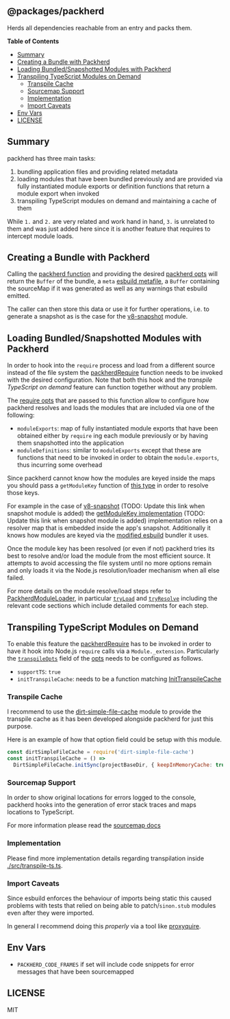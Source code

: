 ## @packages/packherd

Herds all dependencies reachable from an entry and packs them.

**Table of Contents**

- [Summary](#summary)
- [Creating a Bundle with Packherd](#creating-a-bundle-with-packherd)
- [Loading Bundled/Snapshotted Modules with Packherd](#loading-bundledsnapshotted-modules-with-packherd)
- [Transpiling TypeScript Modules on Demand](#transpiling-typescript-modules-on-demand)
  - [Transpile Cache](#transpile-cache)
  - [Sourcemap Support](#sourcemap-support)
  - [Implementation](#implementation)
  - [Import Caveats](#import-caveats)
- [Env Vars](#env-vars)
- [LICENSE](#license)

## Summary

packherd has three main tasks:

1. bundling application files and providing related metadata
2. loading modules that have been bundled previously and are provided via fully instantiated
   module exports or definition functions that return a module export when invoked
3. transpiling TypeScript modules on demand and maintaining a cache of them 

While `1.` and `2.` are very related and work hand in hand, `3.` is unrelated to them and was
just added here since it is another feature that requires to intercept module loads.

## Creating a Bundle with Packherd

Calling the [packherd function][packherd fn] and providing the desired [packherd opts][packherd
opts] will return the `Buffer` of the bundle,  a `meta` [esbuild metafile][esbuild metafile], a
`Buffer` containing the sourceMap if it was generated as well as any warnings that esbuild
emitted.

The caller can then store this data or use it for further operations, i.e. to generate a
snapshot as is the case for the [v8-snapshot][v8-snapshot] module.

## Loading Bundled/Snapshotted Modules with Packherd

In order to hook into the `require` process and load from a different source instead of the
file system the [packherdRequire][require fn] function needs to be invoked with the desired
configuration. Note that both this hook and the _transpile TypeScript on demand_ feature can
function together without any problem.

The [require opts][require opts] that are passed to this function allow to configure how
packherd resolves and loads the modules that are included via one of the following:

- `moduleExports`: map of fully instantiated module exports that have been obtained either by
`require` ing each module previously or by having them snapshotted into the application
- `moduleDefinitions`: similar to `moduleExports` except that these are functions that need to
be invoked in order to obtain the `module.exports`, thus incurring some overhead

Since packherd cannot know how the modules are keyed inside the maps you should pass a  `getModuleKey`
function of [this type][GetModuleKey] in order to resolve those keys. 

For example in the case of [v8-snapshot][v8-snapshot] (TODO: Update this link when snapshot module is added) the [getModuleKey
implementation][v8-snapshot module key] (TODO: Update this link when snapshot module is added) implementation relies on a resolver map that is
embedded inside the app's snapshot. Additionally it knows how modules are keyed via the
[modified esbuild][cypress esbuild] bundler it uses.

Once the module key has been resolved (or even if not) packherd tries its best to resolve
and/or load the module from the most efficient source. It attempts to avoid accessing the file
system until no more options remain and only loads it via the Node.js resolution/loader
mechanism when all else failed.

For more details on the module resolve/load steps refer to [PackherdModuleLoader][packherd
module loader], in particular [`tryLoad`][try load] and [`tryResolve`][try resolve] including
the relevant code sections which include detailed comments for each step.


## Transpiling TypeScript Modules on Demand

To enable this feature the [packherdRequire][require fn] has to be invoked in order to
have it hook into Node.js `require` calls via a `Module._extension`. Particularly the
[`transpileOpts`][transpile opts] field of the [opts][require opts] needs to be configured as follows.

- `supportTS`: `true`
- `initTranspileCache`: needs to be a function matching [InitTranspileCache][init transpile cache fn]

### Transpile Cache

I recommend to use the [dirt-simple-file-cache][dirt-simple-file-cache] module to provide the
transpile cache as it has been developed alongside packherd for just this purpose.

Here is an example of how that option field could be setup with this module.

```js
const dirtSimpleFileCache = require('dirt-simple-file-cache')
const initTranspileCache = () => 
  DirtSimpleFileCache.initSync(projectBaseDir, { keepInMemoryCache: true })
```

### Sourcemap Support

In order to show original locations for errors logged to the console, packherd hooks into the
generation of error stack traces and maps locations to TypeScript.

For more information please read the [sourcemap docs][sourcemap docs]

### Implementation

Please find more implementation details regarding transpilation inside
[./src/transpile-ts.ts][transpile-ts].

### Import Caveats

Since esbuild enforces the behaviour of imports being static this caused problems
with tests that relied on being able to patch/`sinon.stub` modules even after they were
imported. 

In general I recommend doing this _properly_ via a tool like
[proxyquire][proxyquire].

## Env Vars

- `PACKHERD_CODE_FRAMES` if set will include code snippets for error messages that have been
  sourcemapped

## LICENSE

MIT

[packherd fn]:https://github.com/cypress-io/cypress/blob/bb89994af7e119236bd263234294d325439abce2/packages/packherd/src/packherd.ts#L44
[packherd opts]:https://github.com/cypress-io/cypress/blob/bb89994af7e119236bd263234294d325439abce2/packages/packherd/src/packherd.ts#L14-L27
[esbuild metafile]:https://esbuild.github.io/api/#metafile

[require fn]:https://github.com/cypress-io/cypress/blob/bb89994af7e119236bd263234294d325439abce2/packages/packherd/src/require.ts#L71
[require opts]:https://github.com/cypress-io/cypress/blob/bb89994af7e119236bd263234294d325439abce2/packages/packherd/src/require.ts#L23-L32
[transpile opts]:https://github.com/cypress-io/cypress/blob/bb89994af7e119236bd263234294d325439abce2/packages/packherd/src/types.ts#L187-L195
[init transpile cache fn]:https://github.com/cypress-io/cypress/blob/bb89994af7e119236bd263234294d325439abce2/packages/packherd/src/types.ts#L177-L185
[transpile-ts]:https://github.com/cypress-io/cypress/blob/bb89994af7e119236bd263234294d325439abce2/packages/packherd/src/transpile-ts.ts
[GetModuleKey]:https://github.com/cypress-io/cypress/blob/bb89994af7e119236bd263234294d325439abce2/packages/packherd/src/loader.ts#L35-L45
[packherd module loader]:https://github.com/cypress-io/cypress/blob/bb89994af7e119236bd263234294d325439abce2/packages/packherd/src/loader.ts#L226
[try load]:https://github.com/cypress-io/cypress/blob/bb89994af7e119236bd263234294d325439abce2/packages/packherd/src/loader.ts#L536
[try resolve]:https://github.com/cypress-io/cypress/blob/bb89994af7e119236bd263234294d325439abce2/packages/packherd/src/loader.ts#L458
[sourcemap docs]:https://github.com/cypress-io/cypress/blob/bb89994af7e119236bd263234294d325439abce2/packages/packherd/src/sourcemap-support.ts

[v8-snapshot]:https://github.com/thlorenz/v8-snapshot
[v8-snapshot module key]:https://github.com/thlorenz/v8-snapshot/blob/master/src/loading/snapshot-require.ts#L20
[proxyquire]:https://github.com/thlorenz/proxyquire
[dirt-simple-file-cache]:https://github.com/thlorenz/dirt-simple-file-cache
[cypress esbuild]:https://github.com/cypress-io/esbuild/tree/thlorenz/snap
